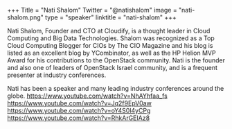 +++
Title = "Nati Shalom"
Twitter = "@natishalom"
image = "nati-shalom.png"
type = "speaker"
linktitle = "nati-shalom"
+++

Nati Shalom, Founder and CTO at Cloudify, is a thought leader in Cloud Computing and Big Data Technologies. Shalom was recognized as a Top Cloud Computing Blogger for CIOs by The CIO Magazine and his blog is listed as an excellent blog by YCombinator, as well as the HP Helion MVP Award for his contributions to the OpenStack community. Nati is the founder and also one of leaders of OpenStack Israel community, and is a frequent presenter at industry conferences.

Nati has been a speaker and many leading industry conferences around the globe.
https://www.youtube.com/watch?v=NhAYhfaa_fs
https://www.youtube.com/watch?v=Jq2f9EpV0aw
https://www.youtube.com/watch?v=oY4S0l4yCPg
https://www.youtube.com/watch?v=RhkArGEIAz8